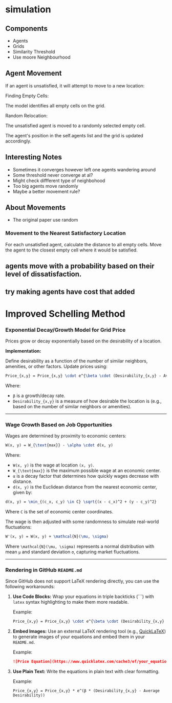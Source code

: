 # simulation
## Components
 - Agents
 - Grids
 - Similarity Threshold
 - Use moore Neighbourhood


## Agent Movement
If an agent is unsatisfied, it will attempt to move to a new location:

Finding Empty Cells:

The model identifies all empty cells on the grid.

Random Relocation:

The unsatisfied agent is moved to a randomly selected empty cell.

The agent's position in the self.agents list and the grid is updated accordingly.

## Interesting Notes

- Sometimes it converges however left one agents wandering around
- Some threshold never converge at al?
- Might check diffferent type of neighbohood
- Too big agents move randomly
- Maybe a better movement rule?

## About Movements

- The original paper use random
### Movement to the Nearest Satisfactory Location
For each unsatisfied agent, calculate the distance to all empty cells.
Move the agent to the closest empty cell where it would be satisfied.

## agents move with a probability based on their level of dissatisfaction.

## try making agents have cost that added 


# Improved Schelling Method 


### Exponential Decay/Growth Model for Grid Price

Prices grow or decay exponentially based on the desirability of a location.

**Implementation:**

Define desirability as a function of the number of similar neighbors, amenities, or other factors. Update prices using:

```latex
Price_{x,y} = Price_{x,y} \cdot e^{\beta \cdot (Desirability_{x,y} - Average Desirability)}
```

Where:
- `β` is a growth/decay rate.
- `Desirability_{x,y}` is a measure of how desirable the location is (e.g., based on the number of similar neighbors or amenities).

---

### Wage Growth Based on Job Opportunities

Wages are determined by proximity to economic centers:

```latex
W(x, y) = W_{\text{max}} - \alpha \cdot d(x, y)
```

Where:
- `W(x, y)` is the wage at location `(x, y)`.
- `W_{\text{max}}` is the maximum possible wage at an economic center.
- `α` is a decay factor that determines how quickly wages decrease with distance.
- `d(x, y)` is the Euclidean distance from the nearest economic center, given by:

```latex
d(x, y) = \min_{(c_x, c_y) \in C} \sqrt{(x - c_x)^2 + (y - c_y)^2}
```

Where `C` is the set of economic center coordinates.

The wage is then adjusted with some randomness to simulate real-world fluctuations:

```latex
W'(x, y) = W(x, y) + \mathcal{N}(\mu, \sigma)
```

Where `\mathcal{N}(\mu, \sigma)` represents a normal distribution with mean `μ` and standard deviation `σ`, capturing market fluctuations.

---

### Rendering in GitHub `README.md`

Since GitHub does not support LaTeX rendering directly, you can use the following workarounds:

1. **Use Code Blocks:**
   Wrap your equations in triple backticks (```) with `latex` syntax highlighting to make them more readable.

   Example:
   ```latex
   Price_{x,y} = Price_{x,y} \cdot e^{\beta \cdot (Desirability_{x,y} - Average Desirability)}
   ```

2. **Embed Images:**
   Use an external LaTeX rendering tool (e.g., [QuickLaTeX](https://www.quicklatex.com/)) to generate images of your equations and embed them in your `README.md`.

   Example:
   ```markdown
   ![Price Equation](https://www.quicklatex.com/cache3/ef/your_equation_image.png)
   ```

3. **Use Plain Text:**
   Write the equations in plain text with clear formatting.

   Example:
   ```
   Price_{x,y} = Price_{x,y} * e^(β * (Desirability_{x,y} - Average Desirability))
   ```

